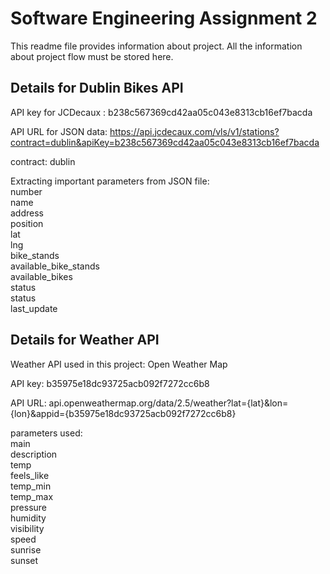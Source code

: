 # Software Engineering Assignment 2
This readme file provides information about project. All the information about project flow must be stored here.

## Details for Dublin Bikes API

API key for JCDecaux : 
b238c567369cd42aa05c043e8313cb16ef7bacda

API URL for JSON data:
https://api.jcdecaux.com/vls/v1/stations?contract=dublin&apiKey=b238c567369cd42aa05c043e8313cb16ef7bacda

contract: dublin

Extracting important parameters from JSON file:
<br>number
<br>name
<br>address
<br>position
<br>lat
<br>lng
<br>bike_stands
<br>available_bike_stands
<br>available_bikes
<br>status
<br>status
<br>last_update

## Details for Weather API

Weather API used in this project: Open Weather Map

API key: 
b35975e18dc93725acb092f7272cc6b8

API URL:
api.openweathermap.org/data/2.5/weather?lat={lat}&lon={lon}&appid={b35975e18dc93725acb092f7272cc6b8}

parameters used:
<br>main
<br>description
<br>temp
<br>feels_like
<br>temp_min
<br>temp_max
<br>pressure
<br>humidity
<br>visibility
<br>speed
<br>sunrise
<br>sunset
